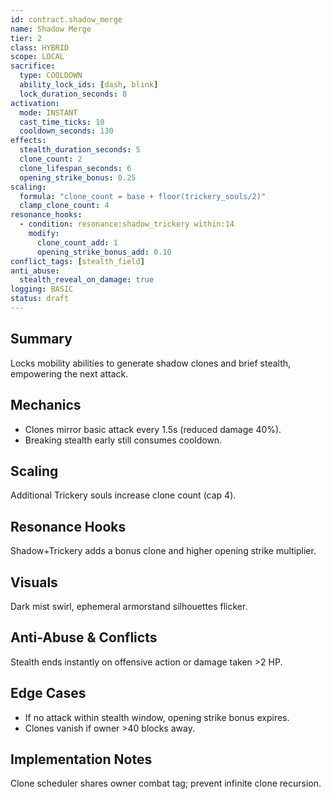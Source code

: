 ```yaml
---
id: contract.shadow_merge
name: Shadow Merge
tier: 2
class: HYBRID
scope: LOCAL
sacrifice:
  type: COOLDOWN
  ability_lock_ids: [dash, blink]
  lock_duration_seconds: 8
activation:
  mode: INSTANT
  cast_time_ticks: 10
  cooldown_seconds: 130
effects:
  stealth_duration_seconds: 5
  clone_count: 2
  clone_lifespan_seconds: 6
  opening_strike_bonus: 0.25
scaling:
  formula: "clone_count = base + floor(trickery_souls/2)"
  clamp_clone_count: 4
resonance_hooks:
  - condition: resonance:shadow_trickery within:14
    modify:
      clone_count_add: 1
      opening_strike_bonus_add: 0.10
conflict_tags: [stealth_field]
anti_abuse:
  stealth_reveal_on_damage: true
logging: BASIC
status: draft
---
```

## Summary
Locks mobility abilities to generate shadow clones and brief stealth, empowering the next attack.

## Mechanics
* Clones mirror basic attack every 1.5s (reduced damage 40%).
* Breaking stealth early still consumes cooldown.

## Scaling
Additional Trickery souls increase clone count (cap 4).

## Resonance Hooks
Shadow+Trickery adds a bonus clone and higher opening strike multiplier.

## Visuals
Dark mist swirl, ephemeral armorstand silhouettes flicker.

## Anti-Abuse & Conflicts
Stealth ends instantly on offensive action or damage taken >2 HP.

## Edge Cases
* If no attack within stealth window, opening strike bonus expires.
* Clones vanish if owner >40 blocks away.

## Implementation Notes
Clone scheduler shares owner combat tag; prevent infinite clone recursion.
